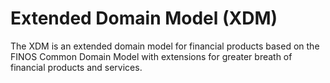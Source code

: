 # Extended Domain Model (XDM)

The XDM is an extended domain model for financial products based on the FINOS Common Domain Model with extensions for greater breath of financial products and services.
